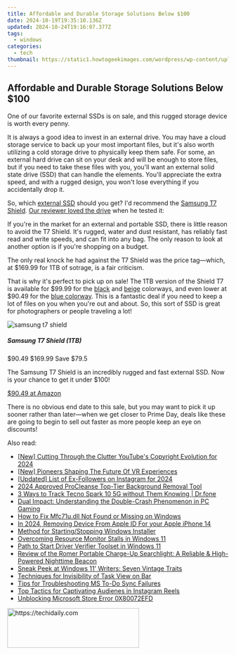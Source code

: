 ```yaml
---
title: Affordable and Durable Storage Solutions Below $100
date: 2024-10-19T19:35:10.136Z
updated: 2024-10-24T19:16:07.377Z
tags:
  - windows
categories:
  - tech
thumbnail: https://static1.howtogeekimages.com/wordpress/wp-content/uploads/2024/06/52421265339_02de69420c_o.jpg
---
```


## Affordable and Durable Storage Solutions Below $100

One of our favorite external SSDs is on sale, and this rugged storage device is worth every penny.

 It is always a good idea to invest in an external drive. You may have a cloud storage service to back up your most important files, but it's also worth utilizing a cold storage drive to physically keep them safe. For some, an external hard drive can sit on your desk and will be enough to store files, but if you need to take these files with you, you'll want an external solid state drive (SSD) that can handle the elements. You'll appreciate the extra speed, and with a rugged design, you won't lose everything if you accidentally drop it.

 So, which [external SSD](https://facebook-videos.techidaily.com/updated-in-2024-how-to-engage-fans-through-real-time-streams-mobile-edition/) should you get? I'd recommend the [Samsung T7 Shield](https://www.amazon.com/SAMSUNG-Photographers-Creators-MU-PE1T0S-AM/dp/B09VLK9W3S?th=1&tag=hotoge-20&ascsubtag=UUhtgUeUpU2003889&asc%5Frefurl=https%3A%2F%2Fwww.howtogeek.com%2Fget-rugged-reliable-storage-for-under-100%2F&asc%5Fcampaign=Affiliate). [Our reviewer loved the drive](https://ai-video-tools.techidaily.com/new-in-2024-the-ultimate-guide-to-subtitle-editing-on-mac-alternatives-to-subtitle-edit/) when he tested it:

 If you're in the market for an external and portable SSD, there is little reason to avoid the T7 Shield. It's rugged, water and dust resistant, has reliably fast read and write speeds, and can fit into any bag. The only reason to look at another option is if you're shopping on a budget.

 The only real knock he had against the T7 Shield was the price tag—which, at $169.99 for 1TB of sotrage, is a fair criticism. 

 That is why it's perfect to pick up on sale! The 1TB version of the Shield T7 is available for $99.99 for the [black](https://www.amazon.com/dp/B09VLK9W3S?th=1&tag=hotoge-20&ascsubtag=UUhtgUeUpU2003889&asc%5Frefurl=https%3A%2F%2Fwww.howtogeek.com%2Fget-rugged-reliable-storage-for-under-100%2F&asc%5Fcampaign=Affiliate) and [beige](https://www.amazon.com/dp/B09VLH13LX?th=1&tag=hotoge-20&ascsubtag=UUhtgUeUpU2003889&asc%5Frefurl=https%3A%2F%2Fwww.howtogeek.com%2Fget-rugged-reliable-storage-for-under-100%2F&asc%5Fcampaign=Affiliate) colorways, and even lower at $90.49 for the [blue colorway](https://www.amazon.com/dp/B09VLJB2DC?th=1&tag=hotoge-20&ascsubtag=UUhtgUeUpU2003889&asc%5Frefurl=https%3A%2F%2Fwww.howtogeek.com%2Fget-rugged-reliable-storage-for-under-100%2F&asc%5Fcampaign=Affiliate). This is a fantastic deal if you need to keep a lot of files on you when you're out and about. So, this sort of SSD is great for photographers or people traveling a lot!

![samsung t7 shield](https://static1.howtogeekimages.com/wordpress/wp-content/uploads/2023/08/samsung-t7-shield.png) 

#####  Samsung T7 Shield (1TB)

$90.49 $169.99 Save $79.5 

The Samsung T7 Shield is an incredibly rugged and fast external SSD. Now is your chance to get it under $100!

[$90.49 at Amazon](https://www.amazon.com/dp/B09VLJB2DC?th=1&tag=hotoge-20&ascsubtag=UUhtgUeUpU2003889&asc%5Frefurl=https%3A%2F%2Fwww.howtogeek.com%2Fget-rugged-reliable-storage-for-under-100%2F&asc%5Fcampaign=Affiliate) 

 There is no obvious end date to this sale, but you may want to pick it up sooner rather than later—when we get closer to Prime Day, deals like these are going to begin to sell out faster as more people keep an eye on discounts!

<ins class="adsbygoogle"
     style="display:block"
     data-ad-format="autorelaxed"
     data-ad-client="ca-pub-7571918770474297"
     data-ad-slot="1223367746"></ins>

<ins class="adsbygoogle"
     style="display:block"
     data-ad-client="ca-pub-7571918770474297"
     data-ad-slot="8358498916"
     data-ad-format="auto"
     data-full-width-responsive="true"></ins>

<span class="atpl-alsoreadstyle">Also read:</span>
<div><ul>
<li><a href="https://youtube-sure.techidaily.com/utting-through-the-clutter-youtubes-copyright-evolution-for-2024/"><u>[New] Cutting Through the Clutter YouTube's Copyright Evolution for 2024</u></a></li>
<li><a href="https://extra-guidance.techidaily.com/new-pioneers-shaping-the-future-of-vr-experiences/"><u>[New] Pioneers Shaping The Future Of VR Experiences</u></a></li>
<li><a href="https://instagram-video-recordings.techidaily.com/updated-list-of-ex-followers-on-instagram-for-2024/"><u>[Updated] List of Ex-Followers on Instagram for 2024</u></a></li>
<li><a href="https://extra-guidance.techidaily.com/2024-approved-procleanse-top-tier-background-removal-tool/"><u>2024 Approved ProCleanse Top-Tier Background Removal Tool</u></a></li>
<li><a href="https://android-location-track.techidaily.com/3-ways-to-track-tecno-spark-10-5g-without-them-knowing-drfone-by-drfone-virtual-android/"><u>3 Ways to Track Tecno Spark 10 5G without Them Knowing | Dr.fone</u></a></li>
<li><a href="https://win-answers.techidaily.com/dual-impact-understanding-the-double-crash-phenomenon-in-pc-gaming/"><u>Dual Impact: Understanding the Double-Crash Phenomenon in PC Gaming</u></a></li>
<li><a href="https://windows11.techidaily.com/how-to-fix-mfc71udll-not-found-or-missing-on-windows/"><u>How to Fix Mfc71u.dll Not Found or Missing on Windows</u></a></li>
<li><a href="https://apple-account.techidaily.com/in-2024-removing-device-from-apple-id-for-your-apple-iphone-14-by-drfone-ios/"><u>In 2024, Removing Device From Apple ID For your Apple iPhone 14</u></a></li>
<li><a href="https://windows11.techidaily.com/method-for-startingstopping-windows-installer/"><u>Method for Starting/Stopping Windows Installer</u></a></li>
<li><a href="https://windows11.techidaily.com/overcoming-resource-monitor-stalls-in-windows-11/"><u>Overcoming Resource Monitor Stalls in Windows 11</u></a></li>
<li><a href="https://windows11.techidaily.com/path-to-start-driver-verifier-toolset-in-windows-11/"><u>Path to Start Driver Verifier Toolset in Windows 11</u></a></li>
<li><a href="https://buynow-tips.techidaily.com/review-of-the-romer-portable-charge-up-searchlight-a-reliable-and-high-powered-nighttime-beacon/"><u>Review of the Romer Portable Charge-Up Searchlight: A Reliable & High-Powered Nighttime Beacon</u></a></li>
<li><a href="https://windows11.techidaily.com/sneak-peek-at-windows-11-writers-seven-vintage-traits/"><u>Sneak Peek at Windows 11' Writers: Seven Vintage Traits</u></a></li>
<li><a href="https://windows11.techidaily.com/techniques-for-invisibility-of-task-view-on-bar/"><u>Techniques for Invisibility of Task View on Bar</u></a></li>
<li><a href="https://windows11.techidaily.com/tips-for-troubleshooting-ms-to-do-sync-failures/"><u>Tips for Troubleshooting MS To-Do Sync Failures</u></a></li>
<li><a href="https://instagram-videos.techidaily.com/top-tactics-for-captivating-audienes-in-instagram-reels/"><u>Top Tactics for Captivating Audienes in Instagram Reels</u></a></li>
<li><a href="https://windows11.techidaily.com/unblocking-microsoft-store-error-0x80072efd/"><u>Unblocking Microsoft Store Error 0X80072EFD</u></a></li>
</ul></div>

<!-- affiliate ads begin -->
<a href="https://aligracehair.sjv.io/c/5597632/2012429/19272" target="_top" id="2012429">
  <img src="//a.impactradius-go.com/display-ad/19272-2012429" border="0" alt="https://techidaily.com" width="300" height="90"/>
</a>
<img height="0" width="0" src="https://aligracehair.sjv.io/i/5597632/2012429/19272" style="position:absolute;visibility:hidden;" border="0" />
<!-- affiliate ads end -->

